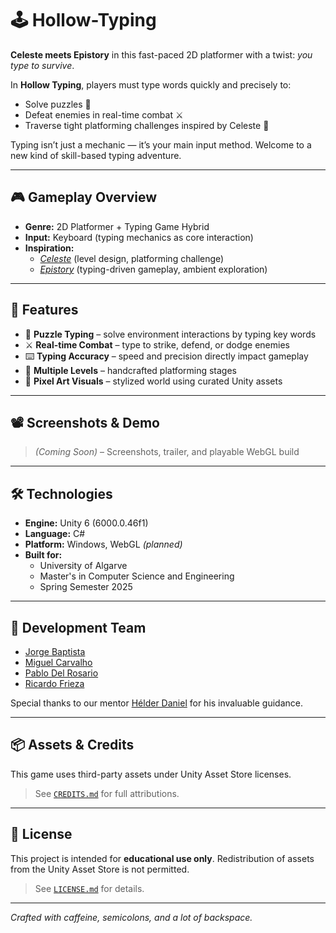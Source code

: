 # 🕹️ Hollow-Typing

**Celeste meets Epistory** in this fast-paced 2D platformer with a twist: *you type to survive*.

In **Hollow Typing**, players must type words quickly and precisely to:

- Solve puzzles 🧠
- Defeat enemies in real-time combat ⚔️
- Traverse tight platforming challenges inspired by Celeste 🧗

Typing isn’t just a mechanic — it’s your main input method. Welcome to a new kind of skill-based typing adventure.

---

## 🎮 Gameplay Overview

- **Genre:** 2D Platformer + Typing Game Hybrid  
- **Input:** Keyboard (typing mechanics as core interaction)  
- **Inspiration:**  
  - [*Celeste*](https://www.celestegame.com/) (level design, platforming challenge)  
  - [*Epistory*](https://store.steampowered.com/app/398850/Epistory__Typing_Chronicles/) (typing-driven gameplay, ambient exploration)

---

## 🚀 Features

- 🧠 **Puzzle Typing** – solve environment interactions by typing key words
- ⚔️ **Real-time Combat** – type to strike, defend, or dodge enemies
- ⌨️ **Typing Accuracy** – speed and precision directly impact gameplay
- 🌄 **Multiple Levels** – handcrafted platforming stages
- 🎨 **Pixel Art Visuals** – stylized world using curated Unity assets

---

## 📽️ Screenshots & Demo

> *(Coming Soon)* – Screenshots, trailer, and playable WebGL build

---

## 🛠️ Technologies

- **Engine:** Unity 6 (6000.0.46f1)  
- **Language:** C#  
- **Platform:** Windows, WebGL *(planned)*  
- **Built for:**  
  - University of Algarve  
  - Master's in Computer Science and Engineering  
  - Spring Semester 2025

---

## 👥 Development Team

- [Jorge Baptista](https://github.com/jorgebaptista)
- [Miguel Carvalho](https://github.com/miguelcarvalho33)
- [Pablo Del Rosario](https://github.com/pdelrc)
- [Ricardo Frieza](https://github.com/Frieza28)

Special thanks to our mentor [Hélder Daniel](https://github.com/helderdaniel) for his invaluable guidance.

---

## 📦 Assets & Credits

This game uses third-party assets under Unity Asset Store licenses.

> See [`CREDITS.md`](./CREDITS.md) for full attributions.

---

## 📄 License

This project is intended for **educational use only**. Redistribution of assets from the Unity Asset Store is not permitted.

> See [`LICENSE.md`](./LICENSE) for details.

---

*Crafted with caffeine, semicolons, and a lot of backspace.*  
